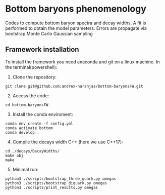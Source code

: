 # Bottom baryons phenomenology

Codes to compute bottom baryon spectra and decay widths. A fit is performed to obtain the model parameters. Errors are propagate via bootstrap Monte Carlo Gaussian sampling

## Framework installation

To install the framework you need anaconda and git on a linux machine. In the terminal(powershell):
1. Clone the repository:
  ```
  git clone git@github.com:andrex-naranjas/bottom-baryonsFW.git
  ```
2. Access the code:
  ```
  cd bottom-baryonsFW
  ```
3. Install the conda enviroment:
  ```
  conda env create -f config.yml
  conda activate bottom
  conda develop .
  ```
4. Compile the decays width C++ (here we use C++17):
  ```
  cd ./decays/DecayWidths/
  make obj
  make
  ```
5. Minimal run:
  ```
  python3 ./scripts/bootstrap_three_quark.py omegas
  python3 ./scripts/bootstrap_diquark.py omegas
  python3 ./scripts/print_results.py omegas
  ```
